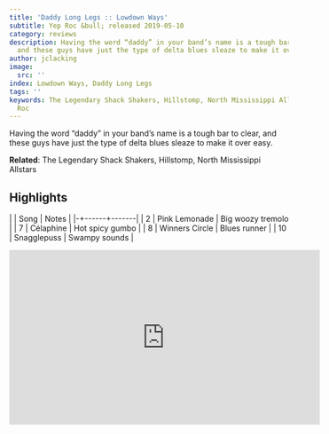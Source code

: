 ```yaml
---
title: 'Daddy Long Legs :: Lowdown Ways'
subtitle: Yep Roc &bull; released 2019-05-10
category: reviews
description: Having the word “daddy” in your band’s name is a tough bar to clear,
  and these guys have just the type of delta blues sleaze to make it over easy.
author: jclacking
image:
  src: ''
index: Lowdown Ways, Daddy Long Legs
tags: ''
keywords: The Legendary Shack Shakers, Hillstomp, North Mississippi Allstars, Yep
  Roc
---
```

Having the word “daddy” in your band’s name is a tough bar to clear, and these guys have just the type of delta blues sleaze to make it over easy.<!--more-->

**Related**: The Legendary Shack Shakers, Hillstomp, North Mississippi Allstars

## Highlights

| | Song | Notes |
|-+------+-------|
| 2 | Pink Lemonade | Big woozy tremolo |
| 7 | Célaphine | Hot spicy gumbo |
| 8 | Winners Circle | Blues runner |
| 10 | Snagglepuss | Swampy sounds |

<div class="tlo-detail-video"><iframe width="560" height="315" src="https://www.youtube.com/embed/H2QKbStzjsw" frameborder="0" allow="autoplay; encrypted-media" allowfullscreen></iframe></div>

